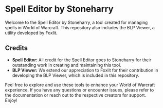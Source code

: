 # Spell Editor by Stoneharry

Welcome to the Spell Editor by Stoneharry, a tool created for managing spells in World of Warcraft. This repository also includes the BLP Viewer, a utility developed by Foxlit.

## Credits
- **Spell Editor:** All credit for the Spell Editor goes to Stoneharry for their outstanding work in creating and maintaining this tool.
- **BLP Viewer:** We extend our appreciation to Foxlit for their contribution in developing the BLP Viewer, which is included in this repository.

Feel free to explore and use these tools to enhance your World of Warcraft experience. If you have any questions or encounter issues, please refer to the documentation or reach out to the respective creators for support. Enjoy!
